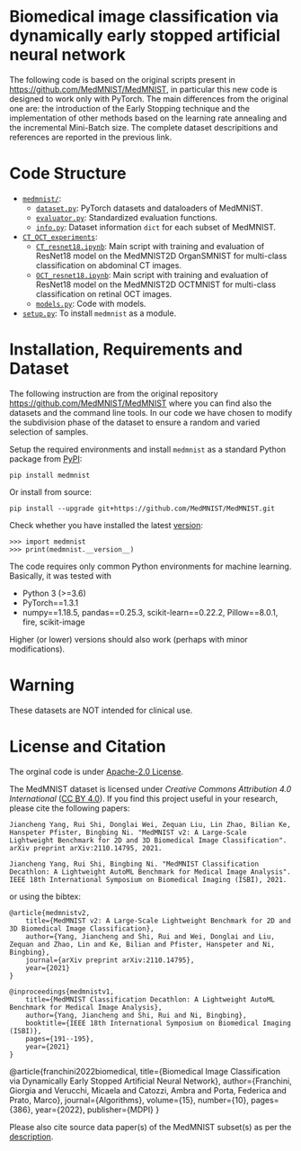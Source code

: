 # Biomedical image classification via dynamically early stopped artificial neural network
The following code is based on the original scripts present in https://github.com/MedMNIST/MedMNIST, in particular this new code is designed to work only with PyTorch. The main differences from the original one are: the introduction of the Early Stopping technique and the implementation of other methods based on the learning rate annealing and the incremental Mini-Batch size. The complete dataset descripitions and references are reported in the previous link.

# Code Structure
* [`medmnist/`](medmnist/):
    * [`dataset.py`](medmnist/dataset.py): PyTorch datasets and dataloaders of MedMNIST.
    * [`evaluator.py`](medmnist/evaluator.py): Standardized evaluation functions.
    * [`info.py`](medmnist/info.py): Dataset information `dict` for each subset of MedMNIST.
* [`CT_OCT_experiments`](CT_OCT_experiments/):
    * [`CT_resnet18.ipynb`](CT_OCT_experiments/CT_resnet18.ipynb): Main script with training and evaluation of ResNet18 model on the MedMNIST2D OrganSMNIST for multi-class classification on abdominal CT images.
    * [`OCT_resnet18.ipynb`](CT_OCT_experiments/OCT_resnet18.ipynb):  Main script with training and evaluation of ResNet18 model on the MedMNIST2D OCTMNIST for multi-class classification on retinal OCT images.
    * [`models.py`](CT_OCT_experiments/models.py): Code with models.
* [`setup.py`](setup.py): To install `medmnist` as a module.

# Installation, Requirements and Dataset
The following instruction are from the original repository https://github.com/MedMNIST/MedMNIST where you can find also the datasets and the command line tools.
In our code we have chosen to modify the subdivision phase of the dataset to ensure a random and varied selection of samples.

Setup the required environments and install `medmnist` as a standard Python package from [PyPI](https://pypi.org/project/medmnist/):

    pip install medmnist

Or install from source:

    pip install --upgrade git+https://github.com/MedMNIST/MedMNIST.git

Check whether you have installed the latest [version](medmnist/info.py):

    >>> import medmnist
    >>> print(medmnist.__version__)

The code requires only common Python environments for machine learning. Basically, it was tested with
* Python 3 (>=3.6)
* PyTorch\==1.3.1
* numpy\==1.18.5, pandas\==0.25.3, scikit-learn\==0.22.2, Pillow\==8.0.1, fire, scikit-image

Higher (or lower) versions should also work (perhaps with minor modifications). 

# Warning
These datasets are NOT intended for clinical use.

# License and Citation

The orginal code is under [Apache-2.0 License](./LICENSE).

The MedMNIST dataset is licensed under *Creative Commons Attribution 4.0 International* ([CC BY 4.0](https://creativecommons.org/licenses/by/4.0/)).
If you find this project useful in your research, please cite the following papers:

    Jiancheng Yang, Rui Shi, Donglai Wei, Zequan Liu, Lin Zhao, Bilian Ke, Hanspeter Pfister, Bingbing Ni. "MedMNIST v2: A Large-Scale Lightweight Benchmark for 2D and 3D Biomedical Image Classification". arXiv preprint arXiv:2110.14795, 2021.

    Jiancheng Yang, Rui Shi, Bingbing Ni. "MedMNIST Classification Decathlon: A Lightweight AutoML Benchmark for Medical Image Analysis". IEEE 18th International Symposium on Biomedical Imaging (ISBI), 2021.

or using the bibtex:

    @article{medmnistv2,
        title={MedMNIST v2: A Large-Scale Lightweight Benchmark for 2D and 3D Biomedical Image Classification},
        author={Yang, Jiancheng and Shi, Rui and Wei, Donglai and Liu, Zequan and Zhao, Lin and Ke, Bilian and Pfister, Hanspeter and Ni, Bingbing},
        journal={arXiv preprint arXiv:2110.14795},
        year={2021}
    }
     
    @inproceedings{medmnistv1,
        title={MedMNIST Classification Decathlon: A Lightweight AutoML Benchmark for Medical Image Analysis},
        author={Yang, Jiancheng and Shi, Rui and Ni, Bingbing},
        booktitle={IEEE 18th International Symposium on Biomedical Imaging (ISBI)},
        pages={191--195},
        year={2021}
    }
    
   @article{franchini2022biomedical,
        title={Biomedical Image Classification via Dynamically Early Stopped Artificial Neural Network},
        author={Franchini, Giorgia and Verucchi, Micaela and Catozzi, Ambra and Porta, Federica and Prato, Marco},
        journal={Algorithms},
        volume={15},
        number={10},
        pages={386},
        year={2022},
        publisher={MDPI}
}

Please also cite source data paper(s) of the MedMNIST subset(s) as per the [description](https://medmnist.github.io/).
